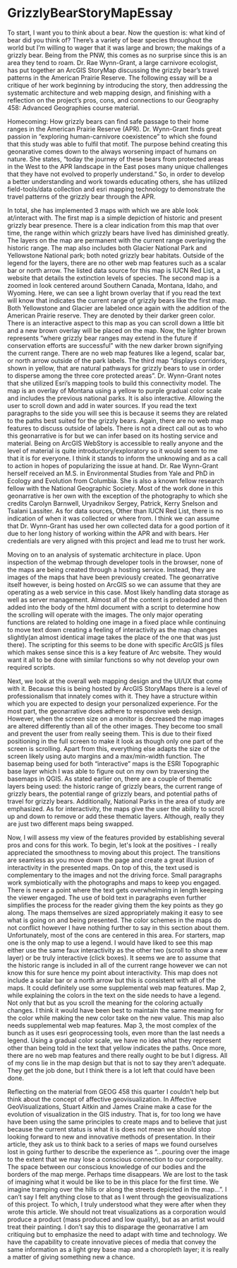 # GrizzlyBearStoryMapEssay

To start, I want you to think about a bear. Now the question is: what kind of bear did you think of? There’s a variety of bear species throughout the world but I’m willing to wager that it was large and brown; the makings of a grizzly bear. Being from the PNW, this comes as no surprise since this is an area they tend to roam. Dr. Rae Wynn-Grant, a large carnivore ecologist, has put together an ArcGIS StoryMap discussing the grizzly bear’s travel patterns in the American Prairie Reserve. The following essay will be a critique of her work beginning by introducing the story, then addressing the systematic architecture and web mapping design, and finishing with a reflection on the project’s pros, cons, and connections to our Geography 458: Advanced Geographies course material.
	
Homecoming: How grizzly bears can find safe passage to their home ranges in the American Prairie Reserve (APR). Dr. Wynn-Grant finds great passion in “exploring human-carnivore coexistence” to which she found that this study was able to fulfil that motif. The purpose behind creating this geonarative comes down to the always worsening impact of humans on nature. She states, “today the journey of these bears from protected areas in the West to the APR landscape in the East poses many unique challenges that they have not evolved to properly understand.” So, in order to develop a better understanding and work towards educating others, she has utilized field-tools/data collection and esri mapping technology to demonstrate the travel patterns of the grizzly bear through the APR.
	
In total, she has implemented 3 maps with which we are able look at/interact with. The first map is a simple depiction of historic and present grizzly bear presence. There is a clear indication from this map that over time, the range within which grizzly bears have lived has diminished greatly. The layers on the map are permanent with the current range overlaying the historic range. The map also includes both Glacier National Park and Yellowstone National park; both noted grizzly bear habitats. Outside of the legend for the layers, there are no other web map features such as a scalar bar or north arrow. The listed data source for this map is IUCN Red List, a website that details the extinction levels of species. The second map is a zoomed in look centered around Southern Canada, Montana, Idaho, and Wyoming. Here, we can see a light brown overlay that if you read the text will know that indicates the current range of grizzly bears like the first map. Both Yellowstone and Glacier are labeled once again with the addition of the American Prairie reserve. They are denoted by their darker green color. There is an interactive aspect to this map as you can scroll down a little bit and a new brown overlay will be placed on the map. Now, the lighter brown represents “where grizzly bear ranges may extend in the future if conservation efforts are successful” with the new darker brown signifying the current range. There are no web map features like a legend, scalar bar, or north arrow outside of the park labels. The third map “displays corridors, shown in yellow, that are natural pathways for grizzly bears to use in order to disperse among the three core protected areas”. Dr. Wynn-Grant notes that she utilized Esri’s mapping tools to build this connectivity model. The map is an overlay of Montana using a yellow to purple gradual color scale and includes the previous national parks. It is also interactive. Allowing the user to scroll down and add in water sources. If you read the text paragraphs to the side you will see this is because it seems they are related to the paths best suited for the grizzly bears. Again, there are no web map features to discuss outside of labels.
	There is not a direct call out as to who this geonarrative is for but we can infer based on its hosting service and material. Being on ArcGIS WebStory is accessible to really anyone and the level of material is quite introductory/exploratory so it would seem to me that it is for everyone. I think it stands to inform the unknowing and as a call to action in hopes of popularizing the issue at hand. Dr. Rae Wynn-Grant herself received an M.S. in Environmental Studies from Yale and PhD in Ecology and Evolution from Columbia. She is also a known fellow research fellow with the National Geographic Society. Most of the work done in this geonarrative is her own with the exception of the photography to which she credits Carolyn Barnwell, Uryadnikov Sergey, Patrick, Kerry Snelson and Tsalani Lassiter. As for data sources, Other than IUCN Red List, there is no indication of when it was collected or where from. I think we can assume that Dr. Wynn-Grant has used her own collected data for a good portion of it due to her long history of working within the APR and with bears. Her credentials are very aligned with this project and lead me to trust her work.

Moving on to an analysis of systematic architecture in place. Upon inspection of the webmap through developer tools in the browser, none of the maps are being created through a hosting service. Instead, they are images of the maps that have been previously created. The geonarrative itself however, is being hosted on ArcGIS so we can assume that they are operating as a web service in this case. Most likely handling data storage as well as server management. Almost all of the content is preloaded and then added into the body of the html document with a script to determine how the scrolling will operate with the images. The only major operating functions are related to holding one image in a fixed place while continuing to move text down creating a feeling of interactivity as the map changes slightly(an almost identical image takes the place of the one that was just there). The scripting for this seems to be done with specific ArcGIS js files which makes sense since this is a key feature of Arc website. They would want it all to be done with similar functions so why not develop your own required scripts.

Next, we look at the overall web mapping design and the UI/UX that come with it. Because this is being hosted by ArcGIS StoryMaps there is a level of professionalism that innately comes with it. They have a structure within which you are expected to design your personalized experience. For the most part, the geonarrative does adhere to responsive web design. However, when the screen size on a monitor is decreased the map images are altered differently than all of the other images. They become too small and prevent the user from really seeing them. This is due to their fixed positioning in the full screen to make it look as though only one part of the screen is scrolling. Apart from this, everything else adapts the size of the screen likely using auto margins and a max/min-width function. The basemap being used for both “interactive” maps is the ESRI Topographic base layer which I was able to figure out on my own by traversing the basemaps in QGIS. As stated earlier on, there are a couple of thematic layers being used: the historic range of grizzly bears, the current range of grizzly bears, the potential range of grizzly bears, and potential paths of travel for grizzly bears. Additionally, National Parks in the area of study are emphasized. As for interactivity, the maps give the user the ability to scroll up and down to remove or add these thematic layers. Although, really they are just two different maps being swapped.

Now, I will assess my view of the features provided by establishing several pros and cons for this work. To begin, let's look at the positives - I really appreciated the smoothness to moving about this project. The transitions are seamless as you move down the page and create a great illusion of interactivity in the presented maps. On top of this, the text used is complementary to the images and not the driving force. Small paragraphs work symbiotically with the photographs and maps to keep you engaged. There is never a point where the text gets overwhelming in length keeping the viewer engaged. The use of bold text in paragraphs even further simplifies the process for the reader giving them the key points as they go along. The maps themselves are sized appropriately making it easy to see what is going on and being presented. The color schemes in the maps do not conflict however I have nothing further to say in this section about them. Unfortunately, most of the cons are centered in this area.
	For starters, map one is the only map to use a legend. I would have liked to see this map either use the same faux interactivity as the other two (scroll to show a new layer) or be truly interactive (click boxes). It seems we are to assume that the historic range is included in all of the current range however we can not know this for sure hence my point about interactivity. This map does not include a scalar bar or a north arrow but this is consistent with all of the maps. It could definitely use some supplemental web map features. Map 2, while explaining the colors in the text on the side needs to have a legend. Not only that but as you scroll the meaning for the coloring actually changes. I think it would have been best to maintain the same meaning for the color while making the new color take on the new value. This map also needs supplemental web map features. Map 3, the most complex of the bunch as it uses esri geoprocessing tools, even more than the last needs a legend. Using a gradual color scale, we have no idea what they represent other than being told in the text that yellow indicates the paths. Once more, there are no web map features and there really ought to be but I digress. All of my cons lie in the map design but that is not to say they aren’t adequate. They get the job done, but I think there is a lot left that could have been done.

Reflecting on the material from GEOG 458 this quarter I couldn’t help but think about the concept of affective geovisualization. In Affective GeoVisualizations, Stuart Aitkin and James Craine make a case for the evolution of visualization in the GIS industry. That is, for too long we have have been using the same principles to create maps and to believe that just because the current status is what it is does not mean we should stop looking forward to new and innovative methods of presentation. In their article, they ask us to think back to a series of maps we found ourselves lost in going further to describe the experience as “...pouring over the image to the extent that we may lose a conscious connection to our corporeality. The space between our conscious knowledge of our bodies and the borders of the map merge. Perhaps time disappears. We are lost to the task of imagining what it would be like to be in this place for the first time. We imagine tramping over the hills or along the streets depicted in the map...”. I can’t say I felt anything close to that as I went through the geovisualizations of this project. To which, I truly understood what they were after when they wrote this article. We should not treat visualizations as a corporation would produce a product (mass produced and low quality), but as an artist would treat their painting. I don’t say this to disparage the geonarrative I am critiquing but to emphasize the need to adapt with time and technology. We have the capability to create innovative pieces of media that convey the same information as a light grey base map and a choropleth layer; it is really a matter of giving something new a chance.
